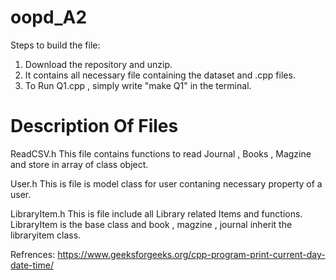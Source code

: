 # oopd_A2
Steps to build the file:
1. Download the repository and unzip.
2. It contains all necessary file containing the dataset and .cpp files.
3. To Run Q1.cpp , simply write "make Q1" in the terminal.
# Description Of Files 
ReadCSV.h
This file contains functions to read Journal , Books , Magzine and store in array of class object.

User.h
This is file is model class for user contaning necessary property of a user.

LibraryItem.h
This is file include all Library related Items and functions.
LibraryItem is the base class and book , magzine , journal inherit the libraryitem class.

Refrences:
https://www.geeksforgeeks.org/cpp-program-print-current-day-date-time/
